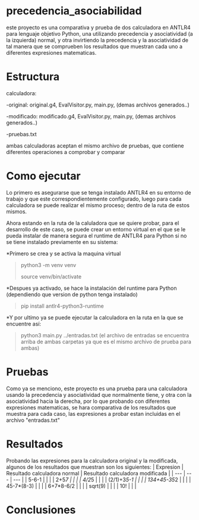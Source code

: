 # precedencia_asociabilidad
este proyecto es una comparativa y prueba de dos calculadora en ANTLR4 para lenguaje objetivo Python, una utilizando precedencia y asociatividad (a la izquierda) normal, y otra invirtiendo la precedencia y la asociatividad de tal manera que se comprueben los resultados que muestran cada uno a diferentes expresiones matematicas.

# Estructura
calculadora:

-original:
    original.g4,
    EvalVisitor.py,
    main.py,
    (demas archivos generados..)
    
-modificado:
    modificado.g4,
    EvalVisitor.py,
    main.py,
    (demas archivos generados..)
    
  -pruebas.txt

ambas calculadoras aceptan el mismo archivo de pruebas, que contiene diferentes operaciones a comprobar y comparar 

# Como ejecutar
Lo primero es asegurarse que se tenga instalado ANTLR4 en su entorno de trabajo y que este correspondientemente configurado, luego para cada calculadora se puede realizar el mismo proceso; dentro de la ruta de estos mismos.

Ahora estando en la ruta de la caluladora que se quiere probar, para el desarrollo de este caso, se puede crear un entorno virtual en el que se le pueda instalar de manera segura el runtime de ANTLR4 para Python si no se tiene instalado previamente en su sistema:

*Primero se crea y se activa la maquina virtual
>python3 -m venv venv
>
>source venv/bin/activate

*Despues ya activado, se hace la instalación del runtime para Python (dependiendo que version de python tenga instalado)
>pip install antlr4-python3-runtime

*Y por ultímo ya se puede ejecutar la calculadora en la ruta en la que se encuentre así:

>python3 main.py ../entradas.txt (el archivo de entradas se encuentra arriba de ambas carpetas ya que es el mismo archivo de prueba para ambas)

# Pruebas
Como ya se menciono, este proyecto es una prueba para una calculadora usando la precedencia y asociatividad que normalmente tiene, y otra con la asociatividad hacia la derecha, por lo que probando con diferentes expresiones matematicas, se hara comparativa de los resultados que muestra para cada caso, las expresiones a probar estan incluidas en el archivo "entradas.txt"

# Resultados
Probando las expresiones para la calculadora original y la modificada, algunos de los resultados que muestran son los siguientes:
| Expresion | Resultado calculadora normal | Resultado calculadora modificada |
| --- | --- | --- |
| 5-6-1 |  |  |
| 2+5*7 |  |  |
| 4/2*5 |  |  |
| (2/1)+3*5-1 |  |  |
| 134+45-35*2 |  |  |
| 45-7*(8-3) |  |  |
| 6+7*8-6/2 |  |  |
| sqrt(9) |  |  |
| 10! |  |  |

# Conclusiones


    
  
